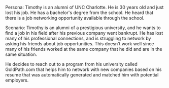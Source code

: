 Persona: Timothy is an alumni of UNC Charlotte. He is 30 years old and just lost his job. He has a bachelor's degree from the school. He heard that there is a job networking opportunity available through the school.

Scenario: Timothy is an alumni of a prestigious university, and he wants to find a job in his field after his previous company went bankrupt. He has lost many of his professional connections, and is struggling to network by asking his friends about job opportunities. This doesn’t work well since many of his friends worked at the same company that he did and are in the same situation. 

He decides to reach out to a program from his university called GoldPath.com that helps him to network with new companies based on his resume that was automatically generated and matched him with potential employers. 
